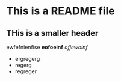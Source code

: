 # This is a README file
## THis is a smaller header
ewfefnienfise **eofoeinf** *ofjewoinf*
- ergregerg
- regerg
- regreger
